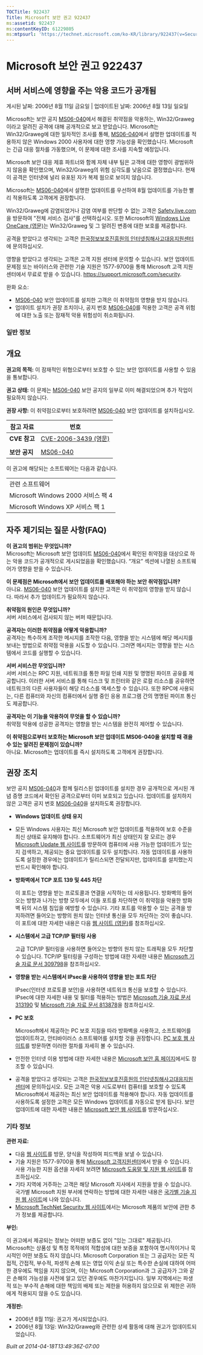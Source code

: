 ```yaml
---
TOCTitle: 922437
Title: Microsoft 보안 권고 922437
ms:assetid: 922437
ms:contentKeyID: 61229805
ms:mtpsurl: 'https://technet.microsoft.com/ko-KR/library/922437(v=Security.10)'
---
```




Microsoft 보안 권고 922437
==========================

서버 서비스에 영향을 주는 악용 코드가 공개됨
--------------------------------------------

게시된 날짜: 2006년 8월 11일 금요일 | 업데이트된 날짜: 2006년 8월 13일 일요일

Microsoft는 보안 공지 [MS06-040](https://technet.microsoft.com/security/bulletin/ms06-040)에서 해결된 취약점을 악용하는, Win32/Graweg이라고 알려진 공격에 대해 공개적으로 보고 받았습니다. Microsoft는 Win32/Graweg에 대한 일차적인 조사를 통해, [MS06-040](https://technet.microsoft.com/security/bulletin/ms06-040)에서 설명한 업데이트를 적용하지 않은 Windows 2000 사용자에 대한 영향 가능성을 확인했습니다. Microsoft는 긴급 대응 절차를 가동했으며, 이 문제에 대한 조사를 지속할 예정입니다.  

Microsoft 보안 대응 제휴 파트너와 함께 자체 내부 팀은 고객에 대한 영향이 광범위하지 않음을 확인했으며, Win32/Graweg의 위험 심각도를 낮음으로 결정했습니다. 현재 이 공격은 인터넷에 널리 유포된 자가 복제 웜으로 보이지 않습니다.    

Microsoft는 [MS06-040](https://technet.microsoft.com/security/bulletin/ms06-040)에서 설명한 업데이트를 우선하여 8월 업데이트를 가능한 빨리 적용하도록 고객에게 권장합니다.    

Win32/Graweg에 감염되었거나 감염 여부를 판단할 수 없는 고객은 [Safety.live.com](https://safety.live.com)을 방문하여 "전체 서비스 검사"를 선택하십시오. 또한 Microsoft의 [Windows Live OneCare (영문)](https://www.windowsonecare.com/)는 Win32/Graweg 및 그 알려진 변종에 대한 보호를 제공합니다.  

공격을 받았다고 생각되는 고객은 [한국정보보호진흥원의 인터넷침해사고대응지원센터](https://www.krcert.or.kr/)에 문의하십시오.  

영향을 받았다고 생각되는 고객은 고객 지원 센터에 문의할 수 있습니다. 보안 업데이트 문제점 또는 바이러스와 관련한 기술 지원은 1577-9700을 통해 Microsoft 고객 지원 센터에서 무료로 받을 수 있습니다. <https://support.microsoft.com/security>.

완화 요소:

-   [MS06-040](https://technet.microsoft.com/security/bulletin/ms06-040) 보안 업데이트를 설치한 고객은 이 취약점의 영향을 받지 않습니다.
-   업데이트 설치가 권장 조치이나, 공지 번호 [MS06-040](https://technet.microsoft.com/security/bulletin/ms06-040)를 적용한 고객은 공격 위험에 대한 노출 또는 잠재적 악용 위험성이 취소화됩니다.

### 일반 정보

개요
----


**권고의 목적:** 이 잠재적인 위협으로부터 보호할 수 있는 보안 업데이트를 사용할 수 있음을 통보합니다.

**권고 상태:** 이 문제는 [MS06-040](https://technet.microsoft.com/security/bulletin/ms06-040) 보안 공지의 일부로 이미 해결되었으며 추가 작업이 필요하지 않습니다.

**권장 사항:** 이 취약점으로부터 보호하려면 [MS06-040](https://technet.microsoft.com/security/bulletin/ms06-040) 보안 업데이트를 설치하십시오.

| 참고 자료     | 번호                                                                                    |
|---------------|-----------------------------------------------------------------------------------------|
| **CVE 참고**  | [CVE-2006-3439 (영문)](https://www.cve.mitre.org/cgi-bin/cvename.cgi?name=cve-2006-3439) |
|               |                                                                                         |
| **보안 공지** | [MS06-040](https://technet.microsoft.com/security/bulletin/ms06-040)                     |

이 권고에 해당되는 소프트웨어는 다음과 같습니다.

|                                    |
|------------------------------------|
| 관련 소프트웨어                    |
| Microsoft Windows 2000 서비스 팩 4 |
| Microsoft Windows XP 서비스 팩 1   |

자주 제기되는 질문 사항(FAQ)
----------------------------


**이 권고의 범위는 무엇입니까?**  
Microsoft는 Microsoft 보안 업데이트 [MS06-040](https://technet.microsoft.com/security/bulletin/ms06-040)에서 확인된 취약점을 대상으로 하는 악용 코드가 공개적으로 게시되었음을 확인했습니다. “개요” 섹션에 나열된 소프트웨어가 영향을 받을 수 있습니다.

**이 문제점은 Microsoft에서 보안 업데이트를 배포해야 하는 보안 취약점입니까?**  
아니요. [MS06-040](https://technet.microsoft.com/security/bulletin/ms06-040) 보안 업데이트를 설치한 고객은 이 취약점의 영향을 받지 않습니다. 따라서 추가 업데이트가 필요하지 않습니다.

**취약점의 원인은 무엇입니까?**  
서버 서비스에서 검사되지 않는 버퍼 때문입니다.

**공격자는 이러한 취약점을 어떻게 악용합니까?**  
공격자는 특수하게 조작한 메시지를 조작한 다음, 영향을 받는 시스템에 해당 메시지를 보내는 방법으로 취약점 악용을 시도할 수 있습니다. 그러면 메시지는 영향을 받는 시스템에서 코드를 실행할 수 있습니다.

**서버 서비스란 무엇입니까?**  
서버 서비스는 RPC 지원, 네트워크를 통한 파일 인쇄 지원 및 명명된 파이프 공유를 제공합니다. 이러한 서버 서비스를 통해 디스크 및 프린터와 같은 로컬 리소스를 공유하면 네트워크의 다른 사용자들이 해당 리소스를 액세스할 수 있습니다. 또한 RPC에 사용되는, 다른 컴퓨터와 자신의 컴퓨터에서 실행 중인 응용 프로그램 간의 명명된 파이프 통신도 제공합니다.

**공격자는 이 기능을 악용하여 무엇을 할 수 있습니까?**  
취약점 악용에 성공한 공격자는 영향을 받는 시스템을 완전히 제어할 수 있습니다.

**이 취약점으로부터 보호하는 Microsoft 보안 업데이트 MS06-040을 설치할 때 겪을 수 있는 알려진 문제점이 있습니까?**  
아니요. Microsoft는 업데이트를 즉시 설치하도록 고객에게 권장합니다.

권장 조치
---------


보안 공지 [MS06-040](https://technet.microsoft.com/security/bulletin/ms06-040)과 함께 릴리스된 업데이트를 설치한 경우 공개적으로 게시된 개념 증명 코드에서 확인된 공격으로부터 이미 보호되고 있습니다. 업데이트를 설치하지 않은 고객은 공지 번호 [MS06-040](https://technet.microsoft.com/security/bulletin/ms06-040)을 설치하도록 권장합니다.

-   **Windows 업데이트 상태 유지**
-   모든 Windows 사용자는 최신 Microsoft 보안 업데이트를 적용하여 보호 수준을 최신 상태로 유지해야 합니다. 소프트웨어가 최신 상태인지 잘 모르는 경우 [Microsoft Update 웹 사이트](https://update.microsoft.com/microsoftupdate/)를 방문하여 컴퓨터에 사용 가능한 업데이트가 있는지 검색하고, 제공되는 중요 업데이트를 모두 설치합니다. 자동 업데이트를 사용하도록 설정한 경우에는 업데이트가 릴리스되면 전달되지만, 업데이트를 설치했는지 반드시 확인해야 합니다.
-   **방화벽에서 TCP 포트 139 및 445 차단**

    이 포트는 영향을 받는 프로토콜과 연결을 시작하는 데 사용됩니다. 방화벽의 들어오는 방향과 나가는 방향 모두에서 이들 포트를 차단하면 이 취약점을 악용한 방화벽 뒤의 시스템 침입을 예방할 수 있습니다. 기타 포트를 악용할 수 있는 공격을 방지하려면 들어오는 방향의 원치 않는 인터넷 통신을 모두 차단하는 것이 좋습니다. 이 포트에 대한 자세한 내용은 다음 [웹 사이트 (영문)](https://go.microsoft.com/fwlink/?linkid=21312)를 참조하십시오.

-   **시스템에서 고급 TCP/IP 필터링 사용**

    고급 TCP/IP 필터링을 사용하면 들어오는 방향의 원치 않는 트래픽을 모두 차단할 수 있습니다. TCP/IP 필터링을 구성하는 방법에 대한 자세한 내용은 [Microsoft 기술 자료 문서 309798](https://support.microsoft.com/kb/309798)을 참조하십시오.

-   **영향을 받는 시스템에서 IPsec을 사용하여 영향을 받는 포트 차단**

    IPsec(인터넷 프로토콜 보안)을 사용하면 네트워크 통신을 보호할 수 있습니다. IPsec에 대한 자세한 내용 및 필터를 적용하는 방법은 [Microsoft 기술 자료 문서 313190](https://support.microsoft.com/kb/313190) 및 [Microsoft 기술 자료 문서 813878](https://support.microsoft.com/kb/813878)을 참조하십시오.

-   **PC 보호**

    Microsoft에서 제공하는 PC 보호 지침을 따라 방화벽을 사용하고, 소프트웨어를 업데이트하고, 안티바이러스 소프트웨어를 설치할 것을 권장합니다. [PC 보호 웹 사이트](https://www.microsoft.com/korea/protect/)를 방문하면 이러한 절차를 자세히 볼 수 있습니다.

-   안전한 인터넷 이용 방법에 대한 자세한 내용은 [Microsoft 보안 홈 페이지](https://www.microsoft.com/korea/security/)에서도 참조할 수 있습니다.
-   공격을 받았다고 생각되는 고객은 [한국정보보호진흥원의 인터넷침해사고대응지원센터](https://www.krcert.or.kr/)에 문의하십시오.
    모든 고객은 악용 시도로부터 컴퓨터를 보호할 수 있도록 Microsoft에서 제공하는 최신 보안 업데이트를 적용해야 합니다. 자동 업데이트를 사용하도록 설정한 고객은 모든 Windows 업데이트를 자동으로 받게 됩니다. 보안 업데이트에 대한 자세한 내용은 [Microsoft 보안 웹 사이트](https://www.microsoft.com/korea/security/)를 방문하십시오.

### 기타 정보

**관련 자료:**

-   다음 [웹 사이트](https://support.microsoft.com/common/survey.aspx?scid=sw;en;1257&amp;showpage=1&amp;ws=technet&amp;sd=tech)를 방문, 양식을 작성하여 피드백을 보낼 수 있습니다.
-   기술 지원은 1577-9700을 통해 [Microsoft 고객지원센터](https://go.microsoft.com/fwlink/?linkid=21131)에서 받을 수 있습니다. 사용 가능한 지원 옵션을 자세히 보려면 [Microsoft 도움말 및 지원 웹 사이트](https://support.microsoft.com/)를 참조하십시오.
-   기타 지역에 거주하는 고객은 해당 Microsoft 지사에서 지원을 받을 수 있습니다. 국가별 Microsoft 지원 부서에 연락하는 방법에 대한 자세한 내용은 [국가별 기술 지원 웹 사이트](https://go.microsoft.com/fwlink/?linkid=21155)에 나와 있습니다.
-   [Microsoft TechNet Security 웹 사이트](https://www.microsoft.com/korea/technet/security/)에서는 Microsoft 제품의 보안에 관한 추가 정보를 제공합니다.

**부인:**

이 권고에서 제공되는 정보는 어떠한 보증도 없이 "있는 그대로" 제공됩니다. Microsoft는 상품성 및 특정 목적에의 적합성에 대한 보증을 포함하여 명시적이거나 묵시적인 어떤 보증도 하지 않습니다. Microsoft Corporation 또는 그 공급자는 모든 직접적, 간접적, 부수적, 파생적 손해 또는 영업 이익 손실 또는 특수한 손실에 대하여 어떠한 경우에도 책임을 지지 않으며, 이는 Microsoft Corporation과 그 공급자가 그와 같은 손해의 가능성을 사전에 알고 있던 경우에도 마찬가지입니다. 일부 지역에서는 파생적 또는 부수적 손해에 대한 책임의 배제 또는 제한을 허용하지 않으므로 위 제한은 귀하에게 적용되지 않을 수도 있습니다.

**개정판:**

-   2006년 8월 11일: 권고가 게시되었습니다.
-   2006년 8월 13일: Win32/Graweg와 관련한 상세 활동에 대해 권고가 업데이트되었습니다.

*Built at 2014-04-18T13:49:36Z-07:00*
